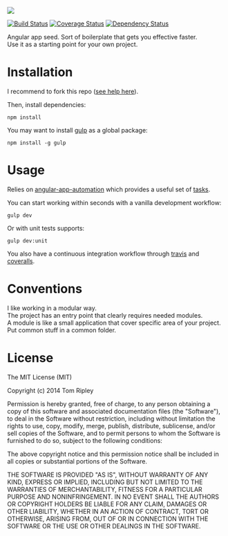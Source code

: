 ![](https://raw.githubusercontent.com/tom-ripley/angular-app-automation/master/resources/icon-seed.png)

[![Build Status](https://travis-ci.org/tom-ripley/angular-app-seed.svg?branch=master)](https://travis-ci.org/tom-ripley/angular-app-seed)
[![Coverage Status](https://coveralls.io/repos/tom-ripley/angular-app-seed/badge.png)](https://coveralls.io/r/tom-ripley/angular-app-seed)
[![Dependency Status](https://david-dm.org/tom-ripley/angular-app-seed.png)](https://david-dm.org/tom-ripley/angular-app-seed)

Angular app seed. Sort of boilerplate that gets you effective faster.  
Use it as a starting point for your own project.

# Installation

I recommend to fork this repo ([see help here](https://help.github.com/articles/fork-a-repo)).

Then, install dependencies:
```shell
npm install
```

You may want to install [gulp](http://gulpjs.com/) as a global package:
```shell
npm install -g gulp
```

# Usage

Relies on [angular-app-automation](https://github.com/tom-ripley/angular-app-automation)
which provides a useful set of [tasks](https://github.com/tom-ripley/angular-app-automation#task-reference).  

You can start working within seconds with a vanilla development workflow:
```shell
gulp dev
```

Or with unit tests supports:
```shell
gulp dev:unit
```

You also have a continuous integration workflow through [travis](https://travis-ci.org) and [coveralls](https://coveralls.io/).

# Conventions

I like working in a modular way.  
The project has an entry point that clearly requires needed modules.  
A module is like a small application that cover specific area of your project.  
Put common stuff in a common folder.

# License

The MIT License (MIT)

Copyright (c) 2014 Tom Ripley

Permission is hereby granted, free of charge, to any person obtaining a copy
of this software and associated documentation files (the "Software"), to deal
in the Software without restriction, including without limitation the rights
to use, copy, modify, merge, publish, distribute, sublicense, and/or sell
copies of the Software, and to permit persons to whom the Software is
furnished to do so, subject to the following conditions:

The above copyright notice and this permission notice shall be included in all
copies or substantial portions of the Software.

THE SOFTWARE IS PROVIDED "AS IS", WITHOUT WARRANTY OF ANY KIND, EXPRESS OR
IMPLIED, INCLUDING BUT NOT LIMITED TO THE WARRANTIES OF MERCHANTABILITY,
FITNESS FOR A PARTICULAR PURPOSE AND NONINFRINGEMENT. IN NO EVENT SHALL THE
AUTHORS OR COPYRIGHT HOLDERS BE LIABLE FOR ANY CLAIM, DAMAGES OR OTHER
LIABILITY, WHETHER IN AN ACTION OF CONTRACT, TORT OR OTHERWISE, ARISING FROM,
OUT OF OR IN CONNECTION WITH THE SOFTWARE OR THE USE OR OTHER DEALINGS IN THE
SOFTWARE.
